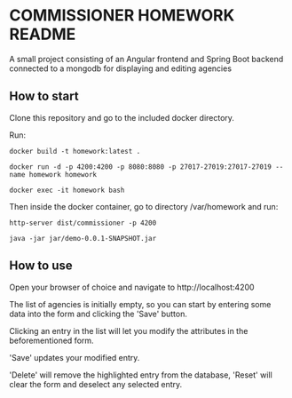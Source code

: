 # COMMISSIONER HOMEWORK README

A small project consisting of an Angular frontend and Spring Boot backend connected to a mongodb for displaying and editing agencies

## How to start
Clone this repository and go to the included docker directory.

Run:


```docker build -t homework:latest .```


```docker run -d -p 4200:4200 -p 8080:8080 -p 27017-27019:27017-27019 --name homework homework```


```docker exec -it homework bash```


Then inside the docker container, go to directory /var/homework and run:

```http-server dist/commissioner -p 4200```


```java -jar jar/demo-0.0.1-SNAPSHOT.jar```


## How to use
Open your browser of choice and navigate to http://localhost:4200


The list of agencies is initially empty, so you can start by entering some data into the form and clicking the 'Save' button.


Clicking an entry in the list will let you modify the attributes in the beforementioned form.


'Save' updates your modified entry.


'Delete' will remove the highlighted entry from the database, 'Reset' will clear the form and deselect any selected entry.
